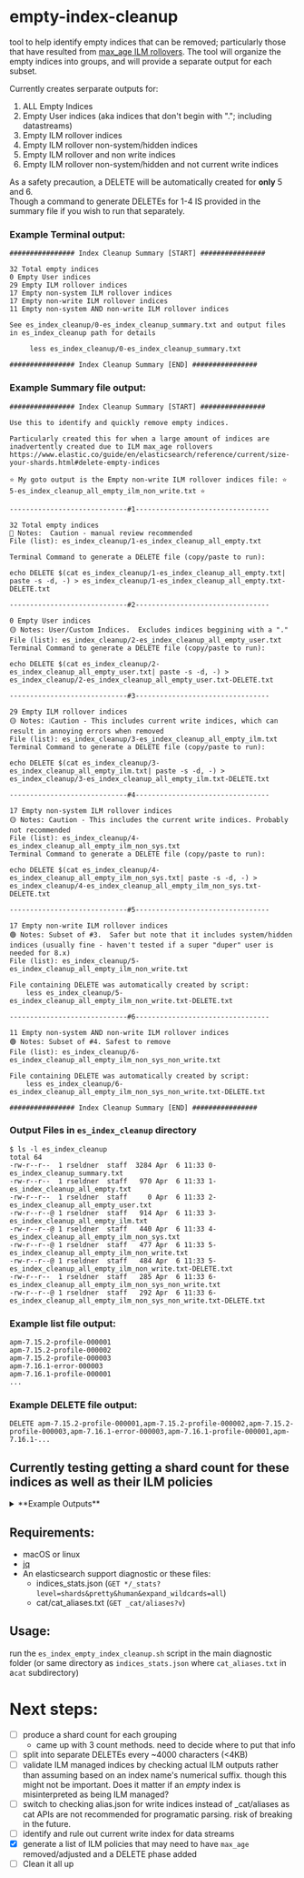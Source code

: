 # empty-index-cleanup
 tool to help identify empty indices that can be removed; particularly those that have resulted from [max_age ILM rollovers](https://www.elastic.co/guide/en/elasticsearch/reference/current/size-your-shards.html#delete-empty-indices).
 The tool will organize the empty indices into groups, and will provide a separate output for each subset.

Currently creates serparate outputs for:
1. ALL Empty Indices
2. Empty User indices (aka indices that don't begin with "."; including datastreams)
3. Empty ILM rollover indices
4. Empty ILM rollover non-system/hidden indices
5. Empty ILM rollover and non write indices
6. Empty ILM rollover non-system/hidden and not current write indices

As a safety precaution, a DELETE will be automatically created for **only** 5 and 6.  
Though a command to generate DELETEs for 1-4 IS provided in the summary file if you wish to run that separately. 

### Example Terminal output:
```
################ Index Cleanup Summary [START] ################

32 Total empty indices
0 Empty User indices
29 Empty ILM rollover indices
17 Empty non-system ILM rollover indices
17 Empty non-write ILM rollover indices
11 Empty non-system AND non-write ILM rollover indices

See es_index_cleanup/0-es_index_cleanup_summary.txt and output files in es_index_cleanup path for details

	 less es_index_cleanup/0-es_index_cleanup_summary.txt

################ Index Cleanup Summary [END] ################
```
### Example Summary file output:
```
################ Index Cleanup Summary [START] ################

Use this to identify and quickly remove empty indices.

Particularly created this for when a large amount of indices are inadvertently created due to ILM max_age rollovers
https://www.elastic.co/guide/en/elasticsearch/reference/current/size-your-shards.html#delete-empty-indices

⭐ My goto output is the Empty non-write ILM rollover indices file: ⭐ 5-es_index_cleanup_all_empty_ilm_non_write.txt ⭐

-----------------------------#1---------------------------------

32 Total empty indices
🛑 Notes:  Caution - manual review recommended
File (list): es_index_cleanup/1-es_index_cleanup_all_empty.txt

Terminal Command to generate a DELETE file (copy/paste to run):

echo DELETE $(cat es_index_cleanup/1-es_index_cleanup_all_empty.txt| paste -s -d, -) > es_index_cleanup/1-es_index_cleanup_all_empty.txt-DELETE.txt

-----------------------------#2---------------------------------

0 Empty User indices
🟡 Notes: User/Custom Indices.  Excludes indices beggining with a "."
File (list): es_index_cleanup/2-es_index_cleanup_all_empty_user.txt
Terminal Command to generate a DELETE file (copy/paste to run):

echo DELETE $(cat es_index_cleanup/2-es_index_cleanup_all_empty_user.txt| paste -s -d, -) > es_index_cleanup/2-es_index_cleanup_all_empty_user.txt-DELETE.txt

-----------------------------#3---------------------------------

29 Empty ILM rollover indices
🟡 Notes: ❕Caution - This includes current write indices, which can result in annoying errors when removed
File (list): es_index_cleanup/3-es_index_cleanup_all_empty_ilm.txt
Terminal Command to generate a DELETE file (copy/paste to run):

echo DELETE $(cat es_index_cleanup/3-es_index_cleanup_all_empty_ilm.txt| paste -s -d, -) > es_index_cleanup/3-es_index_cleanup_all_empty_ilm.txt-DELETE.txt

-----------------------------#4---------------------------------

17 Empty non-system ILM rollover indices
🟡 Notes: Caution - This includes the current write indices. Probably not recommended 
File (list): es_index_cleanup/4-es_index_cleanup_all_empty_ilm_non_sys.txt
Terminal Command to generate a DELETE file (copy/paste to run):

echo DELETE $(cat es_index_cleanup/4-es_index_cleanup_all_empty_ilm_non_sys.txt| paste -s -d, -) > es_index_cleanup/4-es_index_cleanup_all_empty_ilm_non_sys.txt-DELETE.txt

-----------------------------#5---------------------------------

17 Empty non-write ILM rollover indices
🟢 Notes: Subset of #3.  Safer but note that it includes system/hidden indices (usually fine - haven't tested if a super "duper" user is needed for 8.x)
File (list): es_index_cleanup/5-es_index_cleanup_all_empty_ilm_non_write.txt

File containing DELETE was automatically created by script:
	less es_index_cleanup/5-es_index_cleanup_all_empty_ilm_non_write.txt-DELETE.txt

-----------------------------#6---------------------------------

11 Empty non-system AND non-write ILM rollover indices
🟢 Notes: Subset of #4. Safest to remove
File (list): es_index_cleanup/6-es_index_cleanup_all_empty_ilm_non_sys_non_write.txt

File containing DELETE was automatically created by script:
	less es_index_cleanup/6-es_index_cleanup_all_empty_ilm_non_sys_non_write.txt-DELETE.txt

################ Index Cleanup Summary [END] ################

```
### Output Files in `es_index_cleanup` directory
```
$ ls -l es_index_cleanup 
total 64
-rw-r--r--  1 rseldner  staff  3284 Apr  6 11:33 0-es_index_cleanup_summary.txt
-rw-r--r--  1 rseldner  staff   970 Apr  6 11:33 1-es_index_cleanup_all_empty.txt
-rw-r--r--  1 rseldner  staff     0 Apr  6 11:33 2-es_index_cleanup_all_empty_user.txt
-rw-r--r--@ 1 rseldner  staff   914 Apr  6 11:33 3-es_index_cleanup_all_empty_ilm.txt
-rw-r--r--@ 1 rseldner  staff   440 Apr  6 11:33 4-es_index_cleanup_all_empty_ilm_non_sys.txt
-rw-r--r--@ 1 rseldner  staff   477 Apr  6 11:33 5-es_index_cleanup_all_empty_ilm_non_write.txt
-rw-r--r--@ 1 rseldner  staff   484 Apr  6 11:33 5-es_index_cleanup_all_empty_ilm_non_write.txt-DELETE.txt
-rw-r--r--  1 rseldner  staff   285 Apr  6 11:33 6-es_index_cleanup_all_empty_ilm_non_sys_non_write.txt
-rw-r--r--@ 1 rseldner  staff   292 Apr  6 11:33 6-es_index_cleanup_all_empty_ilm_non_sys_non_write.txt-DELETE.txt
```
### Example list file output:
```
apm-7.15.2-profile-000001
apm-7.15.2-profile-000002
apm-7.15.2-profile-000003
apm-7.16.1-error-000003
apm-7.16.1-profile-000001
...
```
### Example DELETE file output:
```
DELETE apm-7.15.2-profile-000001,apm-7.15.2-profile-000002,apm-7.15.2-profile-000003,apm-7.16.1-error-000003,apm-7.16.1-profile-000001,apm-7.16.1-...
```

## Currently testing getting a shard count for these indices as well as their ILM policies

<details>
<summary> **Example Outputs**</summary>
	
```
##### 💰 Total Shards Savings (cluster wide) [START] 💰 #####

1 - Shard count Method 1 (total_count in indices_stats.json) - might take several seconds.  This will count total assigned shards. Unfortunately, this might be empty depending on the diag and cluster version
100

#########

2 - Shard count Method 2 (calculation of P & R columns cat_indices) - This will count total configured shards; so unassigned shards will be included in the count
100

#########

3 - Used shard count Method 3 (count of index name in shards.json - 1 instance = 1 shard). This will count total configured shards; so unassigned shards will be included in the count
100


###### 💰 Total Shards Savings (cluster wide) [END] 💰 ######



################# ILM POLICY REVIEW [START] #################

Consider adjusting the rollover max_age or Delete phase min_age in the following ILM Policies

.siem-signals-default
(1 empty rollover indices found)
	 Rollover max_age: 	 30d
	 Delete min_age: 	


apm-rollover-30-days
(110 empty rollover indices found)
	 Rollover max_age: 	 30d
	 Delete min_age: 	

################# ILM POLICY REVIEW [END] #################
```
	
</details>

## Requirements:
- macOS or linux
- [jq](https://stedolan.github.io/jq/download/)
- An elasticsearch support diagnostic or these files:
  - indices_stats.json (`GET */_stats?level=shards&pretty&human&expand_wildcards=all`)
  - cat/cat_aliases.txt (`GET _cat/aliases?v`)

## Usage:
run the `es_index_empty_index_cleanup.sh` script in the main diagnostic folder (or same directory as `indices_stats.json` where `cat_aliases.txt` in a`cat` subdirectory)

# Next steps:
- [ ] produce a shard count for each grouping
  - came up with 3 count methods.  need to decide where to put that info
- [ ] split into separate DELETEs every ~4000 characters (<4KB)
- [ ] validate ILM managed indices by checking actual ILM outputs rather than assuming based on an index name's numerical suffix.  though this might not be important.  Does it matter if an *empty* index is misinterpreted as being ILM managed?
- [ ] switch to checking alias.json for write indices instead of _cat/aliases as cat APIs are not recommended for programatic parsing.  risk of breaking in the future.
- [ ] identify and rule out current write index for data streams
- [X] generate a list of ILM policies that may need to have `max_age` removed/adjusted and a DELETE phase added
- [ ] Clean it all up
